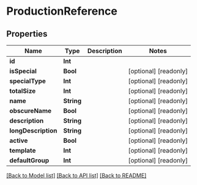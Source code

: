 # ProductionReference

## Properties

Name | Type | Description | Notes
------------ | ------------- | ------------- | -------------
**id** | **Int** |  | 
**isSpecial** | **Bool** |  | [optional] [readonly] 
**specialType** | **Int** |  | [optional] [readonly] 
**totalSize** | **Int** |  | [optional] [readonly] 
**name** | **String** |  | [optional] [readonly] 
**obscureName** | **Bool** |  | [optional] [readonly] 
**description** | **String** |  | [optional] [readonly] 
**longDescription** | **String** |  | [optional] [readonly] 
**active** | **Bool** |  | [optional] [readonly] 
**template** | **Int** |  | [optional] [readonly] 
**defaultGroup** | **Int** |  | [optional] [readonly] 

[[Back to Model list]](../#documentation-for-models) [[Back to API list]](../#documentation-for-api-endpoints) [[Back to README]](../)


